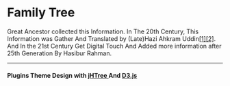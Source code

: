 # Family Tree

Great Ancestor collected this Information. In The 20th Century, This Information was Gather And Translated by (Late)Hazi Ahkram Uddin<a class="text-white" href="">[1]</a><a class="text-white" href="">[2]</a>. And In the 21st Century Get Digital Touch And Added more information after 25th Generation By Hasibur Rahman.

<hr>

#### Plugins Theme Design with <a href="https://naadydev.github.io/jHTree/"> jHTree </a> And <a href="https://d3js.org/"> D3.js </a>
